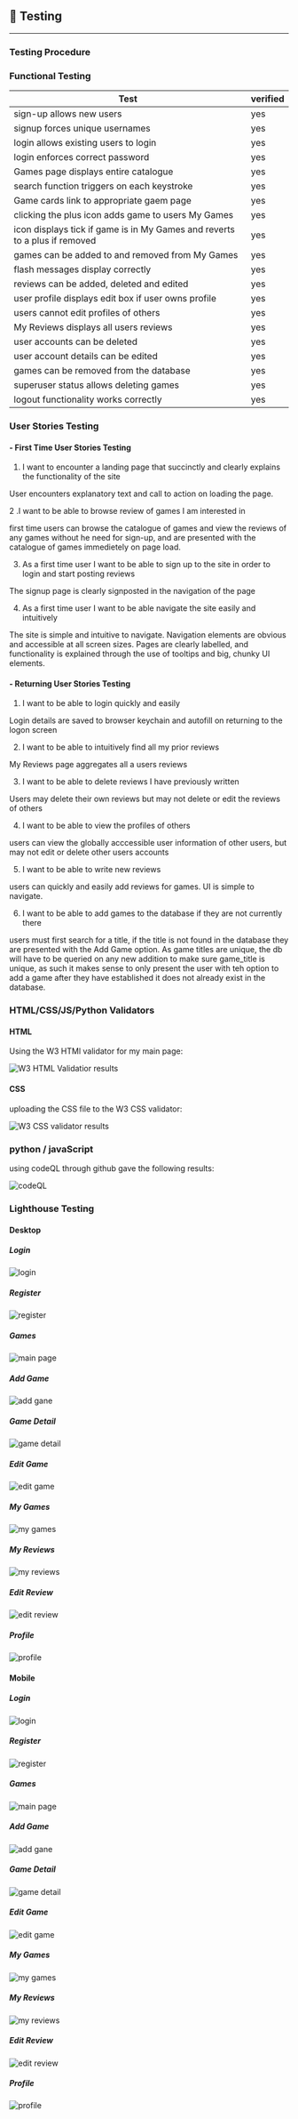 ## :microscope: Testing

---

### Testing Procedure

### Functional Testing

| Test                                           | verified |
| ---------------------------------------------- | -------- |
| sign-up allows new users | yes |
| signup forces unique usernames | yes |
| login allows existing users to login | yes |
| login enforces correct password | yes | 
| Games page displays entire catalogue | yes | 
| search function triggers on each keystroke | yes |  
| Game cards link to appropriate gaem page | yes | 
| clicking the plus icon adds game to users My Games | yes | 
| icon displays tick if game is in My Games and reverts to a plus if removed | yes |
| games can be added to and removed from My Games | yes | 
| flash messages display correctly | yes |
| reviews can be added, deleted and edited | yes | 
| user profile displays edit box if user owns profile | yes | 
| users cannot edit profiles of others | yes | 
| My Reviews displays all users reviews | yes | 
| user accounts can be deleted | yes | 
| user account details can be edited | yes |
| games can be removed from the database | yes |
| superuser status allows deleting games | yes | 
| logout functionality works correctly | yes | 

### User Stories Testing


#### - First Time User Stories Testing

1. I want to encounter a landing page that succinctly and clearly explains the functionality of the site
    
User encounters explanatory text and call to action on loading the page. 

2 .I want to be able to browse review of games I am interested in

first time users can browse the catalogue of games and view the reviews of any games without he need for sign-up, and are presented with the catalogue of games immedietely on page load. 

3. As a first time user I want to be able to sign up to the site in order to login and start posting reviews 

The signup page is clearly signposted in the navigation of the page 

4. As a first time user I want to be able navigate the site easily and intuitively 

The site is simple and intuitive to navigate. Navigation elements are obvious and accessible at all screen sizes. Pages are clearly labelled, and functionality is explained through the use of tooltips and big, chunky UI elements. 

#### - Returning User Stories Testing

1. I want to be able to login quickly and easily

Login details are saved to browser keychain and autofill on returning to the logon screen

2. I want to be able to intuitively find all my prior reviews

My Reviews page aggregates all a users reviews

3. I want to be able to delete reviews I have previously written

Users may delete their own reviews but may not delete or edit the reviews of others 

4. I want to be able to view the profiles of others

users can view the globally acccessible user information of other users, but may not edit or delete other users accounts

5. I want to be able to write new reviews

users can quickly and easily add reviews for games. UI is simple to navigate. 

6. I want to be able to add games to the database if they are not currently there

users must first search for a title, if the title is not found in the database they are presented with the Add Game option. As game titles are unique, the db will have to be queried on any new addition to make sure game_title is unique, as such it makes sense to only present the user with teh option to add a game after they have established it does not already exist in the database. 

### HTML/CSS/JS/Python Validators

#### HTML

Using the W3 HTMl validator for my main page: 

![W3 HTML Validatior results](docs/html_validation.png)

#### CSS

uploading the CSS file to the W3 CSS validator:

![W3 CSS validator results](docs/css_validation.png)

### python / javaScript

using codeQL through github gave the following results: 

 ![codeQL](docs/CodeQL.png) 

### Lighthouse Testing

#### Desktop

##### Login

![login](docs/lighthouse/desktop/desktop_login.png)

##### Register

![register](docs/lighthouse/desktop/desktop_register.png)

##### Games

![main page](docs/lighthouse/desktop/desktop_games.png)

##### Add Game

![add gane](docs/lighthouse/desktop/desktop_add_game.png)

##### Game Detail

![game detail](docs/lighthouse/desktop/desktop_game_detail.png)

##### Edit Game

![edit game](docs/lighthouse/desktop/desktop_edit_game.png)

##### My Games

![my games](docs/lighthouse/desktop/desktop_my_games.png)

##### My Reviews

![my reviews](docs/lighthouse/desktop/desktop_my_reviews.png)

##### Edit Review

![edit review](docs/lighthouse/desktop/desktop_edit_review.png)

##### Profile

![profile](docs/lighthouse/desktop/desktop_profile.png)

#### Mobile 

##### Login

![login](docs/lighthouse/mobile/mobile_login.png)

##### Register

![register](docs/lighthouse/mobile/mobile_register.png)

##### Games

![main page](docs/lighthouse/mobile/mobile_games.png)

##### Add Game

![add gane](docs/lighthouse/mobile/mobile_add_game.png)

##### Game Detail

![game detail](docs/lighthouse/mobile/mobile_game_detail.png)

##### Edit Game

![edit game](docs/lighthouse/mobile/mobile_edit_games.png)

##### My Games

![my games](docs/lighthouse/mobile/mobile_my_games.png)

##### My Reviews

![my reviews](docs/lighthouse/mobile/mobile_my_reviews.png)

##### Edit Review

![edit review](docs/lighthouse/mobile/mobile_edit_review.png)

##### Profile

![profile](docs/lighthouse/mobile/mobile_profile.png)


